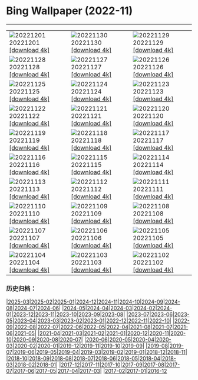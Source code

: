 # Bing Wallpaper (2022-11)
**************

<table><tr><td><img src="https://www.bing.com/th?id=OHR.QingmingCandle2020_ZH-CN6775701680_1920x1080.jpg" alt="20221201"> 20221201 <a href="https://www.bing.com/th?id=OHR.QingmingCandle2020_ZH-CN6775701680_UHD.jpg">[download 4k]</a></td><td><img src="https://www.bing.com/th?id=OHR.RovinjCroatia_ZH-CN5459110500_1920x1080.jpg" alt="20221130"> 20221130 <a href="https://www.bing.com/th?id=OHR.RovinjCroatia_ZH-CN5459110500_UHD.jpg">[download 4k]</a></td><td><img src="https://www.bing.com/th?id=OHR.HeronGiving_ZH-CN5229629007_1920x1080.jpg" alt="20221129"> 20221129 <a href="https://www.bing.com/th?id=OHR.HeronGiving_ZH-CN5229629007_UHD.jpg">[download 4k]</a></td></tr><tr><td><img src="https://www.bing.com/th?id=OHR.RedPlanetDay_ZH-CN4913018041_1920x1080.jpg" alt="20221128"> 20221128 <a href="https://www.bing.com/th?id=OHR.RedPlanetDay_ZH-CN4913018041_UHD.jpg">[download 4k]</a></td><td><img src="https://www.bing.com/th?id=OHR.Cecropia_ZH-CN4236630074_1920x1080.jpg" alt="20221127"> 20221127 <a href="https://www.bing.com/th?id=OHR.Cecropia_ZH-CN4236630074_UHD.jpg">[download 4k]</a></td><td><img src="https://www.bing.com/th?id=OHR.OliveTreeDay_ZH-CN3960861965_1920x1080.jpg" alt="20221126"> 20221126 <a href="https://www.bing.com/th?id=OHR.OliveTreeDay_ZH-CN3960861965_UHD.jpg">[download 4k]</a></td></tr><tr><td><img src="https://www.bing.com/th?id=OHR.TurenneSunrise_ZH-CN2357226217_1920x1080.jpg" alt="20221125"> 20221125 <a href="https://www.bing.com/th?id=OHR.TurenneSunrise_ZH-CN2357226217_UHD.jpg">[download 4k]</a></td><td><img src="https://www.bing.com/th?id=OHR.AschauChiemgau_ZH-CN1929016406_1920x1080.jpg" alt="20221124"> 20221124 <a href="https://www.bing.com/th?id=OHR.AschauChiemgau_ZH-CN1929016406_UHD.jpg">[download 4k]</a></td><td><img src="https://www.bing.com/th?id=OHR.HelianthusAnnuus_ZH-CN1675762555_1920x1080.jpg" alt="20221123"> 20221123 <a href="https://www.bing.com/th?id=OHR.HelianthusAnnuus_ZH-CN1675762555_UHD.jpg">[download 4k]</a></td></tr><tr><td><img src="https://www.bing.com/th?id=OHR.Waterleidingduinen_ZH-CN1430683267_1920x1080.jpg" alt="20221122"> 20221122 <a href="https://www.bing.com/th?id=OHR.Waterleidingduinen_ZH-CN1430683267_UHD.jpg">[download 4k]</a></td><td><img src="https://www.bing.com/th?id=OHR.BorromeanIslands_ZH-CN0480730115_1920x1080.jpg" alt="20221121"> 20221121 <a href="https://www.bing.com/th?id=OHR.BorromeanIslands_ZH-CN0480730115_UHD.jpg">[download 4k]</a></td><td><img src="https://www.bing.com/th?id=OHR.CosmicCliffs_ZH-CN9555199651_1920x1080.jpg" alt="20221120"> 20221120 <a href="https://www.bing.com/th?id=OHR.CosmicCliffs_ZH-CN9555199651_UHD.jpg">[download 4k]</a></td></tr><tr><td><img src="https://www.bing.com/th?id=OHR.ZNPVR_ZH-CN0123954914_1920x1080.jpg" alt="20221119"> 20221119 <a href="https://www.bing.com/th?id=OHR.ZNPVR_ZH-CN0123954914_UHD.jpg">[download 4k]</a></td><td><img src="https://www.bing.com/th?id=OHR.IslamicArt_ZH-CN9972614185_1920x1080.jpg" alt="20221118"> 20221118 <a href="https://www.bing.com/th?id=OHR.IslamicArt_ZH-CN9972614185_UHD.jpg">[download 4k]</a></td><td><img src="https://www.bing.com/th?id=OHR.McKenzieRiverTrail_ZH-CN3786429850_1920x1080.jpg" alt="20221117"> 20221117 <a href="https://www.bing.com/th?id=OHR.McKenzieRiverTrail_ZH-CN3786429850_UHD.jpg">[download 4k]</a></td></tr><tr><td><img src="https://www.bing.com/th?id=OHR.Unesco50_ZH-CN3652927413_1920x1080.jpg" alt="20221116"> 20221116 <a href="https://www.bing.com/th?id=OHR.Unesco50_ZH-CN3652927413_UHD.jpg">[download 4k]</a></td><td><img src="https://www.bing.com/th?id=OHR.LontraCanadensis_ZH-CN3359002168_1920x1080.jpg" alt="20221115"> 20221115 <a href="https://www.bing.com/th?id=OHR.LontraCanadensis_ZH-CN3359002168_UHD.jpg">[download 4k]</a></td><td><img src="https://www.bing.com/th?id=OHR.SanGiovanni_ZH-CN3184593519_1920x1080.jpg" alt="20221114"> 20221114 <a href="https://www.bing.com/th?id=OHR.SanGiovanni_ZH-CN3184593519_UHD.jpg">[download 4k]</a></td></tr><tr><td><img src="https://www.bing.com/th?id=OHR.IsarwinkelSylvenstein_ZH-CN2963187862_1920x1080.jpg" alt="20221113"> 20221113 <a href="https://www.bing.com/th?id=OHR.IsarwinkelSylvenstein_ZH-CN2963187862_UHD.jpg">[download 4k]</a></td><td><img src="https://www.bing.com/th?id=OHR.HainesEagle_ZH-CN1542376030_1920x1080.jpg" alt="20221112"> 20221112 <a href="https://www.bing.com/th?id=OHR.HainesEagle_ZH-CN1542376030_UHD.jpg">[download 4k]</a></td><td><img src="https://www.bing.com/th?id=OHR.MountAbu_ZH-CN1348295593_1920x1080.jpg" alt="20221111"> 20221111 <a href="https://www.bing.com/th?id=OHR.MountAbu_ZH-CN1348295593_UHD.jpg">[download 4k]</a></td></tr><tr><td><img src="https://www.bing.com/th?id=OHR.BadLightning_ZH-CN1049646409_1920x1080.jpg" alt="20221110"> 20221110 <a href="https://www.bing.com/th?id=OHR.BadLightning_ZH-CN1049646409_UHD.jpg">[download 4k]</a></td><td><img src="https://www.bing.com/th?id=OHR.HedgehogNest_ZH-CN0781850458_1920x1080.jpg" alt="20221109"> 20221109 <a href="https://www.bing.com/th?id=OHR.HedgehogNest_ZH-CN0781850458_UHD.jpg">[download 4k]</a></td><td><img src="https://www.bing.com/th?id=OHR.YiPeng_ZH-CN0652265903_1920x1080.jpg" alt="20221108"> 20221108 <a href="https://www.bing.com/th?id=OHR.YiPeng_ZH-CN0652265903_UHD.jpg">[download 4k]</a></td></tr><tr><td><img src="https://www.bing.com/th?id=OHR.LiDong2022_ZH-CN9929478283_1920x1080.jpg" alt="20221107"> 20221107 <a href="https://www.bing.com/th?id=OHR.LiDong2022_ZH-CN9929478283_UHD.jpg">[download 4k]</a></td><td><img src="https://www.bing.com/th?id=OHR.MarathonSunday_ZH-CN9833453732_1920x1080.jpg" alt="20221106"> 20221106 <a href="https://www.bing.com/th?id=OHR.MarathonSunday_ZH-CN9833453732_UHD.jpg">[download 4k]</a></td><td><img src="https://www.bing.com/th?id=OHR.Trossachs_ZH-CN9299955040_1920x1080.jpg" alt="20221105"> 20221105 <a href="https://www.bing.com/th?id=OHR.Trossachs_ZH-CN9299955040_UHD.jpg">[download 4k]</a></td></tr><tr><td><img src="https://www.bing.com/th?id=OHR.PeytoIce_ZH-CN7517633327_1920x1080.jpg" alt="20221104"> 20221104 <a href="https://www.bing.com/th?id=OHR.PeytoIce_ZH-CN7517633327_UHD.jpg">[download 4k]</a></td><td><img src="https://www.bing.com/th?id=OHR.AmboseliBioshere_ZH-CN7220940943_1920x1080.jpg" alt="20221103"> 20221103 <a href="https://www.bing.com/th?id=OHR.AmboseliBioshere_ZH-CN7220940943_UHD.jpg">[download 4k]</a></td><td><img src="https://www.bing.com/th?id=OHR.TeaPlantationsMunnar_ZH-CN7007323849_1920x1080.jpg" alt="20221102"> 20221102 <a href="https://www.bing.com/th?id=OHR.TeaPlantationsMunnar_ZH-CN7007323849_UHD.jpg">[download 4k]</a></td></tr></table>

### 历史归档：

|[2025-03](/../2025-03/2025-03.md)|[2025-02](/../2025-02/2025-02.md)|[2025-01](/../2025-01/2025-01.md)|[2024-12](/../2024-12/2024-12.md)|[2024-11](/../2024-11/2024-11.md)|[2024-10](/../2024-10/2024-10.md)|[2024-09](/../2024-09/2024-09.md)|[2024-08](/../2024-08/2024-08.md)|[2024-07](/../2024-07/2024-07.md)|[2024-06](/../2024-06/2024-06.md)|
|[2024-05](/../2024-05/2024-05.md)|[2024-04](/../2024-04/2024-04.md)|[2024-03](/../2024-03/2024-03.md)|[2024-02](/../2024-02/2024-02.md)|[2024-01](/../2024-01/2024-01.md)|[2023-12](/../2023-12/2023-12.md)|[2023-11](/../2023-11/2023-11.md)|[2023-10](/../2023-10/2023-10.md)|[2023-09](/../2023-09/2023-09.md)|[2023-08](/../2023-08/2023-08.md)|
|[2023-07](/../2023-07/2023-07.md)|[2023-06](/../2023-06/2023-06.md)|[2023-05](/../2023-05/2023-05.md)|[2023-04](/../2023-04/2023-04.md)|[2023-03](/../2023-03/2023-03.md)|[2023-02](/../2023-02/2023-02.md)|[2023-01](/../2023-01/2023-01.md)|[2022-12](/../2022-12/2022-12.md)|[2022-11](/2022-11.md)|[2022-10](/../2022-10/2022-10.md)|
|[2022-09](/../2022-09/2022-09.md)|[2022-08](/../2022-08/2022-08.md)|[2022-07](/../2022-07/2022-07.md)|[2022-06](/../2022-06/2022-06.md)|[2022-05](/../2022-05/2022-05.md)|[2022-04](/../2022-04/2022-04.md)|[2021-08](/../2021-08/2021-08.md)|[2021-07](/../2021-07/2021-07.md)|[2021-06](/../2021-06/2021-06.md)|[2021-05](/../2021-05/2021-05.md)|
|[2021-04](/../2021-04/2021-04.md)|[2021-03](/../2021-03/2021-03.md)|[2021-02](/../2021-02/2021-02.md)|[2021-01](/../2021-01/2021-01.md)|[2020-12](/../2020-12/2020-12.md)|[2020-11](/../2020-11/2020-11.md)|[2020-10](/../2020-10/2020-10.md)|[2020-09](/../2020-09/2020-09.md)|[2020-08](/../2020-08/2020-08.md)|[2020-07](/../2020-07/2020-07.md)|
|[2020-06](/../2020-06/2020-06.md)|[2020-05](/../2020-05/2020-05.md)|[2020-04](/../2020-04/2020-04.md)|[2020-03](/../2020-03/2020-03.md)|[2020-02](/../2020-02/2020-02.md)|[2020-01](/../2020-01/2020-01.md)|[2019-12](/../2019-12/2019-12.md)|[2019-11](/../2019-11/2019-11.md)|[2019-10](/../2019-10/2019-10.md)|[2019-09](/../2019-09/2019-09.md)|
|[2019-08](/../2019-08/2019-08.md)|[2019-07](/../2019-07/2019-07.md)|[2019-06](/../2019-06/2019-06.md)|[2019-05](/../2019-05/2019-05.md)|[2019-04](/../2019-04/2019-04.md)|[2019-03](/../2019-03/2019-03.md)|[2019-02](/../2019-02/2019-02.md)|[2019-01](/../2019-01/2019-01.md)|[2018-12](/../2018-12/2018-12.md)|[2018-11](/../2018-11/2018-11.md)|
|[2018-10](/../2018-10/2018-10.md)|[2018-09](/../2018-09/2018-09.md)|[2018-08](/../2018-08/2018-08.md)|[2018-07](/../2018-07/2018-07.md)|[2018-06](/../2018-06/2018-06.md)|[2018-05](/../2018-05/2018-05.md)|[2018-04](/../2018-04/2018-04.md)|[2018-03](/../2018-03/2018-03.md)|[2018-02](/../2018-02/2018-02.md)|[2018-01](/../2018-01/2018-01.md)|
|[2017-12](/../2017-12/2017-12.md)|[2017-11](/../2017-11/2017-11.md)|[2017-10](/../2017-10/2017-10.md)|[2017-09](/../2017-09/2017-09.md)|[2017-08](/../2017-08/2017-08.md)|[2017-07](/../2017-07/2017-07.md)|[2017-06](/../2017-06/2017-06.md)|[2017-05](/../2017-05/2017-05.md)|[2017-04](/../2017-04/2017-04.md)|[2017-03](/../2017-03/2017-03.md)|
|[2017-02](/../2017-02/2017-02.md)|[2017-01](/../2017-01/2017-01.md)|[2016-12](/../2016-12/2016-12.md)